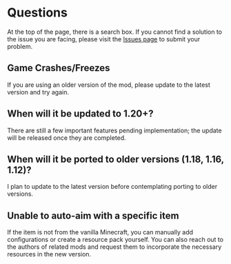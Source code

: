 # Questions

At the top of the page, there is a search box. If you cannot find a solution to the issue you are facing, please visit the [Issues page](https://github.com/LEAWIND/Third-Person/issues) to submit your problem.

## Game Crashes/Freezes

If you are using an older version of the mod, please update to the latest version and try again.

## When will it be updated to 1.20+?

There are still a few important features pending implementation; the update will be released once they are completed.

## When will it be ported to older versions (1.18, 1.16, 1.12)?

I plan to update to the latest version before contemplating porting to older versions.

## Unable to auto-aim with a specific item

If the item is not from the vanilla Minecraft, you can manually add configurations or create a resource pack yourself. You can also reach out to the authors of related mods and request them to incorporate the necessary resources in the new version.
